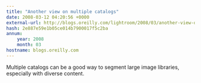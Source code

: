 ```yaml
---
title: "Another view on multiple catalogs"
date: 2008-03-12 04:20:56 +0000
external-url: http://blogs.oreilly.com/lightroom/2008/03/another-view-on-multiple-catal.html
hash: 2e887e59e1b05ce014b7900017f5c2ba
annum:
    year: 2008
    month: 03
hostname: blogs.oreilly.com
---
```


Multiple catalogs can be a good way to segment large image libraries, especially with diverse content.
